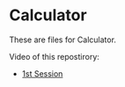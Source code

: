 # Calculator
These are files for Calculator.

Video of this repostirory: 
- [1st Session](https://youtu.be/IanvyqoQGvg)
